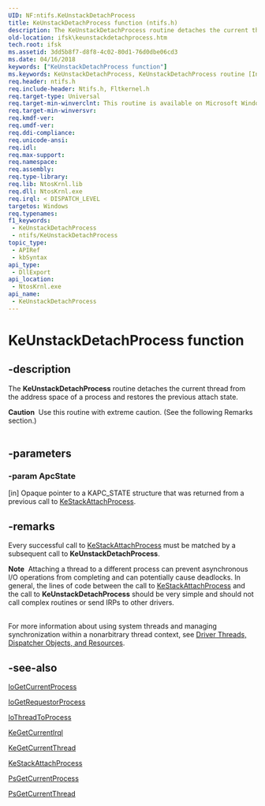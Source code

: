```yaml
---
UID: NF:ntifs.KeUnstackDetachProcess
title: KeUnstackDetachProcess function (ntifs.h)
description: The KeUnstackDetachProcess routine detaches the current thread from the address space of a process and restores the previous attach state.
old-location: ifsk\keunstackdetachprocess.htm
tech.root: ifsk
ms.assetid: 3dd5b8f7-d8f8-4c02-80d1-76d0dbe06cd3
ms.date: 04/16/2018
keywords: ["KeUnstackDetachProcess function"]
ms.keywords: KeUnstackDetachProcess, KeUnstackDetachProcess routine [Installable File System Drivers], ifsk.keunstackdetachprocess, keref_47d45f58-d264-4633-8808-2172646df566.xml, ntifs/KeUnstackDetachProcess
req.header: ntifs.h
req.include-header: Ntifs.h, Fltkernel.h
req.target-type: Universal
req.target-min-winverclnt: This routine is available on Microsoft Windows 2000 and later.
req.target-min-winversvr: 
req.kmdf-ver: 
req.umdf-ver: 
req.ddi-compliance: 
req.unicode-ansi: 
req.idl: 
req.max-support: 
req.namespace: 
req.assembly: 
req.type-library: 
req.lib: NtosKrnl.lib
req.dll: NtosKrnl.exe
req.irql: < DISPATCH_LEVEL
targetos: Windows
req.typenames: 
f1_keywords:
 - KeUnstackDetachProcess
 - ntifs/KeUnstackDetachProcess
topic_type:
 - APIRef
 - kbSyntax
api_type:
 - DllExport
api_location:
 - NtosKrnl.exe
api_name:
 - KeUnstackDetachProcess
---
```


# KeUnstackDetachProcess function


## -description

The <b>KeUnstackDetachProcess</b> routine detaches the current thread from the address space of a process and restores the previous attach state. 
<div class="alert"><b>Caution</b>  Use this routine with extreme caution. (See the following Remarks section.)</div><div> </div>

## -parameters

### -param ApcState 

[in]
Opaque pointer to a KAPC_STATE structure that was returned from a previous call to <a href="https://docs.microsoft.com/windows-hardware/drivers/ddi/ntifs/nf-ntifs-kestackattachprocess">KeStackAttachProcess</a>.

## -remarks

Every successful call to <a href="https://docs.microsoft.com/windows-hardware/drivers/ddi/ntifs/nf-ntifs-kestackattachprocess">KeStackAttachProcess</a> must be matched by a subsequent call to <b>KeUnstackDetachProcess</b>. 


<div class="alert"><b>Note</b>  Attaching a thread to a different process can prevent asynchronous I/O operations from completing and can potentially cause deadlocks. In general, the lines of code between the call to 
     <a href="https://docs.microsoft.com/windows-hardware/drivers/ddi/ntifs/nf-ntifs-kestackattachprocess">KeStackAttachProcess</a>
      and the call to 
     <b>KeUnstackDetachProcess</b>
      should be very simple and should not call complex routines or send IRPs to other drivers.</div>
<div> </div>


For more information about using system threads and managing synchronization within a nonarbitrary thread context, see <a href="https://docs.microsoft.com/windows-hardware/drivers/ddi/index">Driver Threads, Dispatcher Objects, and Resources</a>.

## -see-also

<a href="https://docs.microsoft.com/windows-hardware/drivers/ddi/wdm/nf-wdm-iogetcurrentprocess">IoGetCurrentProcess</a>



<a href="https://docs.microsoft.com/windows-hardware/drivers/ddi/ntifs/nf-ntifs-iogetrequestorprocess">IoGetRequestorProcess</a>



<a href="https://docs.microsoft.com/windows-hardware/drivers/ddi/ntifs/nf-ntifs-iothreadtoprocess">IoThreadToProcess</a>



<a href="https://docs.microsoft.com/windows-hardware/drivers/ddi/wdm/nf-wdm-kegetcurrentirql">KeGetCurrentIrql</a>



<a href="https://docs.microsoft.com/windows-hardware/drivers/ddi/wdm/nf-wdm-kegetcurrentthread">KeGetCurrentThread</a>



<a href="https://docs.microsoft.com/windows-hardware/drivers/ddi/ntifs/nf-ntifs-kestackattachprocess">KeStackAttachProcess</a>



[PsGetCurrentProcess](https://docs.microsoft.com/windows-hardware/drivers/kernel/mm-bad-pointer#psgetcurrentprocess)



<a href="https://docs.microsoft.com/windows-hardware/drivers/ddi/ntddk/nf-ntddk-psgetcurrentthread">PsGetCurrentThread</a>

